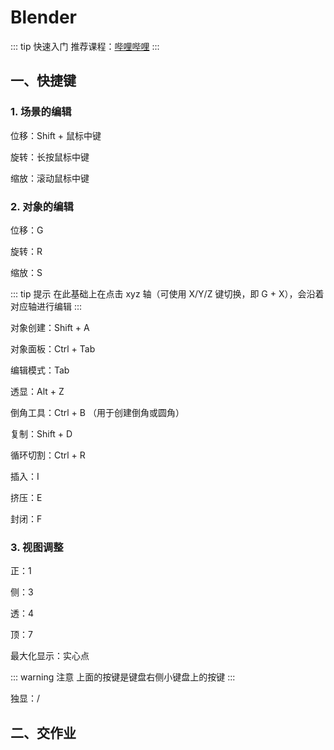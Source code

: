 # Blender

::: tip 快速入门
推荐课程：[哔哩哔哩](https://www.bilibili.com/video/BV1kX4y1m7G5)
:::

## 一、快捷键

### 1. 场景的编辑

位移：Shift + 鼠标中键

旋转：长按鼠标中键

缩放：滚动鼠标中键

### 2. 对象的编辑

位移：G

旋转：R

缩放：S

::: tip 提示
在此基础上在点击 xyz 轴（可使用 X/Y/Z 键切换，即 G + X），会沿着对应轴进行编辑
:::

对象创建：Shift + A

对象面板：Ctrl + Tab

编辑模式：Tab

透显：Alt + Z

倒角工具：Ctrl + B （用于创建倒角或圆角）

复制：Shift + D

循环切割：Ctrl + R

插入：I

挤压：E

封闭：F

### 3. 视图调整

正：1

侧：3

透：4

顶：7

最大化显示：实心点

::: warning 注意
上面的按键是键盘右侧小键盘上的按键
:::

独显：/

## 二、交作业
